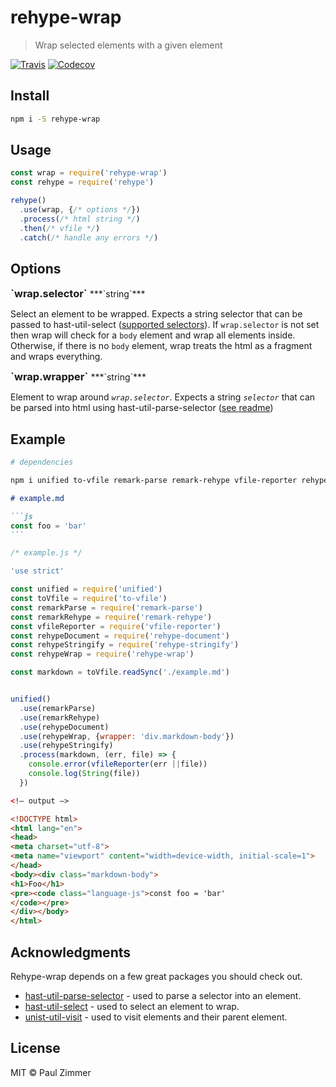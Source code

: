 # rehype-wrap

> Wrap selected elements with a given element

[![Travis](https://img.shields.io/travis/mrzmmr/rehype-wrap.svg)](https://travis-ci.org/mrzmmr/rehype-wrap)
[![Codecov](https://img.shields.io/codecov/c/github/mrzmmr/rehype-wrap.svg)](https://codecov.io/gh/mrzmmr/rehype-wrap)

## Install

```sh
npm i -S rehype-wrap
```

## Usage

```js
const wrap = require('rehype-wrap')
const rehype = require('rehype')

rehype()
  .use(wrap, {/* options */})
  .process(/* html string */)
  .then(/* vfile */)
  .catch(/* handle any errors */)
```

## Options

<h3 style='display: inline'>`wrap.selector`</h3>
***`string`***

Select an element to be wrapped. Expects a string selector that can be passed to hast-util-select ([supported selectors](https://github.com/syntax-tree/hast-util-select/blob/master/readme.md#support)). If `wrap.selector` is not set then wrap will check for a `body` element and wrap all elements inside. Otherwise, if there is no `body` element, wrap treats the html as a fragment and wraps everything.

<h3 style='display:inline'>`wrap.wrapper`</h3>
***`string`***

Element to wrap around *`wrap.selector`*. Expects a string *`selector`* that can be parsed into html using hast-util-parse-selector ([see readme](https://github.com/syntax-tree/hast-util-parse-selector/blob/master/readme.md))

## Example

```sh
# dependencies

npm i unified to-vfile remark-parse remark-rehype vfile-reporter rehype-document rehype-stringify remark-wrap
```

````md
# example.md

```js
const foo = 'bar'
```
````

```js
/* example.js */

'use strict'

const unified = require('unified')
const toVfile = require('to-vfile')
const remarkParse = require('remark-parse')
const remarkRehype = require('remark-rehype')
const vfileReporter = require('vfile-reporter')
const rehypeDocument = require('rehype-document')
const rehypeStringify = require('rehype-stringify')
const rehypeWrap = require('rehype-wrap')

const markdown = toVfile.readSync('./example.md')


unified()
  .use(remarkParse)
  .use(remarkRehype)
  .use(rehypeDocument)
  .use(rehypeWrap, {wrapper: 'div.markdown-body'})
  .use(rehypeStringify)
  .process(markdown, (err, file) => {
    console.error(vfileReporter(err ||file))
    console.log(String(file))
  })
```

```html
<!— output —>

<!DOCTYPE html>
<html lang="en">
<head>
<meta charset="utf-8">
<meta name="viewport" content="width=device-width, initial-scale=1">
</head>
<body><div class="markdown-body">
<h1>Foo</h1>
<pre><code class="language-js">const foo = 'bar'
</code></pre>
</div></body>
</html>

```


## Acknowledgments

Rehype-wrap depends on a few great packages you should check out. 

- [hast-util-parse-selector](https://github.com/syntax-tree/hast-util-parse-selector) - used to parse a selector into an element. 
- [hast-util-select](https://github.com/syntax-tree/hast-util-select) - used to select an element to wrap. 
- [unist-util-visit](https://github.com/syntax-tree/unist-util-visit) - used to visit elements and their parent element.

## License

MIT &copy; Paul Zimmer
